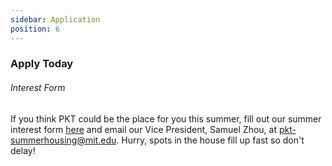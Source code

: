 ```yaml
---
sidebar: Application
position: 6
---
```

### Apply Today

###### Interest Form

If you think PKT could be the place for you this summer, fill out our summer interest form [here](https://forms.gle/T87ACjAxCh3rzVzL6) and email our Vice President, Samuel Zhou, at pkt-summerhousing@mit.edu.  Hurry, spots in the house fill up fast so don't delay!
